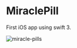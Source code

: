 # MiraclePill
First iOS app using swift 3.

![miracle-pills](https://cloud.githubusercontent.com/assets/6385030/20460742/0d04c51c-aea3-11e6-9bfb-3c6752da2563.png)
